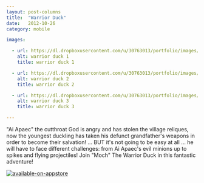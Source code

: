 ```yaml
---
layout: post-columns
title:  "Warrior Duck"
date:   2012-10-26
category: mobile

images:

  - url: https://dl.dropboxusercontent.com/u/30763013/portfolio/images/mobile/warrior%20duck/screen480x480.jpeg
    alt: warrior duck 1
    title: warrior duck 1

  - url: https://dl.dropboxusercontent.com/u/30763013/portfolio/images/mobile/warrior%20duck/screen480x480%20%281%29.jpeg
    alt: warrior duck 2
    title: warrior duck 2

  - url: https://dl.dropboxusercontent.com/u/30763013/portfolio/images/mobile/warrior%20duck/screen480x480%20%282%29.jpeg
    alt: warrior duck 3
    title: warrior duck 3

---
```

"Ai Apaec" the cutthroat God is angry and has stolen the village reliques, now the youngest duckling has taken his defunct grandfather's weapons in order to become their salvation! … BUT it's not going to be easy at all ... he will have to face different challenges: from Ai Apaec's evil minions up to spikes and flying projectiles! Join "Moch" The Warrior Duck in this fantastic adventure! 

[![available-on-appstore](https://dl.dropboxusercontent.com/u/30763013/portfolio/images/mobile/available-on-appstore.jpg)](https://itunes.apple.com/us/app/warrior-duck/id569197051?mt=8)
